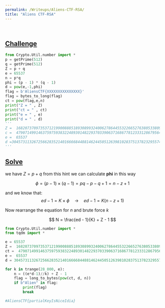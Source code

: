 ```yaml
---
permalink: /Writeups/Aliens-CTF-RSA/
title: "Aliens CTF-RSA"
---
```

<br>



## <a href="#challenge-code">Challenge</a>

<p id="challenge-code"></p>

```python
from Crypto.Util.number import *
p = getPrime(512)
q = getPrime(512)
Z = p + q
e = 65537
n = p*q
phi = (p - 1) * (q - 1)
d = pow(e,-1,phi)
flag = b'AliensCTF{XXXXXXXXXXXXXXX}'
flag = bytes_to_long(flag)
ct = pow(flag,e,n)
print("Z = " , Z)
print("ct = " , ct)
print("e = " , e)
print("d = " . d)
'''
Z =  16820737097353712199008885189308993240062786445532266527638053380922378774616476382163247194937072305014746509504145047878443638872497494118908269570032268
c =  479071499146375975938322489301482293703390637168677812333128679564097095268226244517563983793769084733694521865492794622837160726397932788602732027510921529236034519758543370535127503081504645209677730499880169790853613312632519658763093707467213480497322022033842076428439183228571516341469788182850999977
e =  65537
d =30457311326725662835214016666844881462445051263981028375137823295574368019980007635319500981574067252775053081714539957668696316970001308548888552486734579219472425821075186464709552910556541803654932577396437902891944339629571939336444030765475727284297080520163293154113609913839011602974796247723401571353
'''
```


## <a href="#solve-code">Solve</a>
we have $Z = p + q$ from this hint we can calculate **phi** in this way

$$
\phi = (p-1) \times (q-1) = pq - p - q + 1 = n - z + 1
$$


and we know that:
$$
ed - 1 = K \times \phi \quad \to \quad ed - 1 = K (n - z + 1)
$$


Now rearrange the equation for $n$ and brute force  $k$

$$
N = \frac{ed - 1}{K} + Z - 1
$$


<p id="solve-code"></p>

```python
from Crypto.Util.number import *
from tqdm import *

e = 65537
Z =  16820737097353712199008885189308993240062786445532266527638053380922378774616476382163247194937072305014746509504145047878443638872497494118908269570032268
ct =  479071499146375975938322489301482293703390637168677812333128679564097095268226244517563983793769084733694521865492794622837160726397932788602732027510921529236034519758543370535127503081504645209677730499880169790853613312632519658763093707467213480497322022033842076428439183228571516341469788182850999977
e =  65537
d = 30457311326725662835214016666844881462445051263981028375137823295574368019980007635319500981574067252775053081714539957668696316970001308548888552486734579219472425821075186464709552910556541803654932577396437902891944339629571939336444030765475727284297080520163293154113609913839011602974796247723401571353

for k in trange(28_000, e):
    n = ((e*d-1)//k) + Z - 1
    flag = long_to_bytes(pow(ct, d, n))
    if b"Alien" in flag:
        print(flag)
        break

#AliensCTF{partialKeyIsNiceIdia}
```
